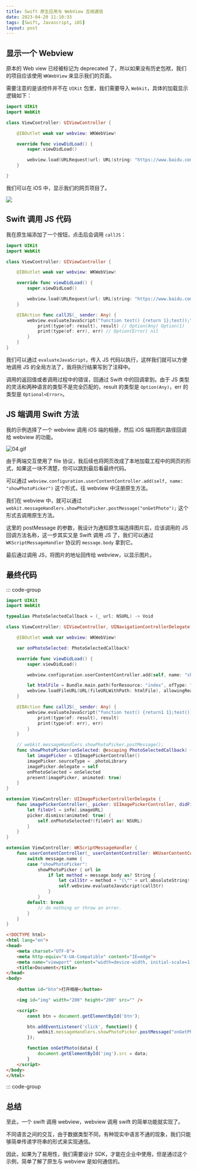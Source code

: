 ```yaml
---
title: Swift 原生应用与 WebView 互相通信
date: 2023-04-20 11:10:33
tags: [Swift, Javascript, iOS]
layout: post
---
```


## 显示一个 Webview

原本的 Web view 已经被标记为 deprecated 了，所以如果没有历史包袱，我们的项目应该使用 `WKWebView` 来显示我们的页面。

需要注意的是该控件并不在 `UIKit` 包里，我们需要导入 `Webkit`，具体的加载显示逻辑如下：

```swift
import UIKit
import WebKit

class ViewController: UIViewController {

    @IBOutlet weak var webview: WKWebView!

    override func viewDidLoad() {
        super.viewDidLoad()

        webview.load(URLRequest(url: URL(string: "https://www.baidu.com")!))
    }

}
```

我们可以在 iOS 中，显示我们的网页项目了。

![](/resources/2023-04/03.png)


## Swift 调用 JS 代码

我在原生端添加了一个按钮，点击后会调用 `callJS`：

```swift
import UIKit
import WebKit

class ViewController: UIViewController {

    @IBOutlet weak var webview: WKWebView!

    override func viewDidLoad() {
        super.viewDidLoad()

        webview.load(URLRequest(url: URL(string: "https://www.baidu.com")!))
    }

    @IBAction func callJS(_ sender: Any) {
        webview.evaluateJavaScript("function test() {return 1};test();") { result, err in
            print(type(of: result), result) // Option(Any) Option(1)
            print(type(of: err), err) // Option(Error) nil
        }
    }
}
```

我们可以通过 `evaluateJavaScript`，传入 JS 代码以执行，这样我们就可以方便地调用 JS 的全局方法了，我将执行结果写到了注释中。

调用的返回值或者调用过程中的错误，回通过 Swift 中的回调拿到。由于 JS 类型的灵活和两种语言的类型不是完全匹配的，result 的类型是 `Option(Any)`，err 的类型是 `Optional<Error>`。


## JS 端调用 Swift 方法

我的示例选择了一个 webview 调用 iOS 端的相册，然后 iOS 端将图片路径回调给 webview 的功能。

![04.gif](/resources/2023-04/04.gif)

由于两端交互使用了 file 协议，我后续也将网页改成了本地加载工程中的网页的形式，如果这一块不清楚，你可以跳到最后看最终代码。

可以通过 `webview.configuration.userContentController.add(self, name: "showPhotoPicker")` 这个形式，往 webview 中注册原生方法。

我们在 webview 中，就可以通过 `webkit.messageHandlers.showPhotoPicker.postMessage("onGetPhoto");` 这个形式去调用原生方法。

这里的 postMessage 的参数，我设计为通知原生端选择图片后，应该调用的 JS 回调方法名称，这一步其实又是 Swift 调用 JS 了，我们可以通过 `WKScriptMessageHandler` 协议的 `message.body` 拿到它。

最后通过调用 JS，将图片的地址回传给 webview，以显示图片。


## 最终代码

::: code-group

```swift [ViewController.swift]
import UIKit
import WebKit

typealias PhotoSelectedCallback = (_ url: NSURL) -> Void

class ViewController: UIViewController, UINavigationControllerDelegate {

    @IBOutlet weak var webview: WKWebView!

    var onPhotoSelected: PhotoSelectedCallback?

    override func viewDidLoad() {
        super.viewDidLoad()

        webview.configuration.userContentController.add(self, name: "showPhotoPicker")

        let htmlFile = Bundle.main.path(forResource: "index", ofType: "html")!
        webview.loadFileURL(URL(fileURLWithPath: htmlFile), allowingReadAccessTo: URL(fileURLWithPath: htmlFile))
    }

    @IBAction func callJS(_ sender: Any) {
        webview.evaluateJavaScript("function test() {return1 1};test();") { result, err in
            print(type(of: result), result)
            print(type(of: err), err)
        }
    }

    // webkit.messageHandlers.showPhotoPicker.postMessage();
    func showPhotoPicker(onSelected: @escaping PhotoSelectedCallback) {
        let imagePicker = UIImagePickerController()
        imagePicker.sourceType = .photoLibrary
        imagePicker.delegate = self
        onPhotoSelected = onSelected
        present(imagePicker, animated: true)
    }
}

extension ViewController: UIImagePickerControllerDelegate {
    func imagePickerController(_ picker: UIImagePickerController, didFinishPickingMediaWithInfo info: [UIImagePickerController.InfoKey : Any]) {
        let fileUrl = info[.imageURL]
        picker.dismiss(animated: true) {
            self.onPhotoSelected?(fileUrl as! NSURL)
        }
    }
}

extension ViewController: WKScriptMessageHandler {
    func userContentController(_ userContentController: WKUserContentController, didReceive message: WKScriptMessage) {
        switch message.name {
        case "showPhotoPicker":
            showPhotoPicker { url in
                if let method = message.body as? String {
                    let callStr = method + "(\"" + url.absoluteString! + "\")"
                    self.webview.evaluateJavaScript(callStr)
                }
            }
        default: break
            // do nothing or throw an error.
        }
    }
}
```

```html [index.html]
<!DOCTYPE html>
<html lang="en">
<head>
    <meta charset="UTF-8">
    <meta http-equiv="X-UA-Compatible" content="IE=edge">
    <meta name="viewport" content="width=device-width, initial-scale=1.0">
    <title>Document</title>
</head>
<body>
    
    <button id="btn">打开相册</button>

    <img id="img" width="200" height="200" src="" />

    <script>
        const btn = document.getElementById('btn');

        btn.addEventListener('click', function() {
            webkit.messageHandlers.showPhotoPicker.postMessage("onGetPhoto");
        });

        function onGetPhoto(data) {
            document.getElementById('img').src = data;
        }
    </script>
</body>
</html>
```

::: code-group


## 总结

至此，一个 swift 调用 webview，webview 调用 swift 的简单功能就实现了。

不同语言之间的交互，由于数据类型不同，有种现实中语言不通的现象，我们只能够简单传递字符串的形式来实现通信。

因此，如果为了易用性，我们需要设计 SDK，才能在企业中使用，但是通过这个示例，简单了解了原生与 webview 是如何通信的。
